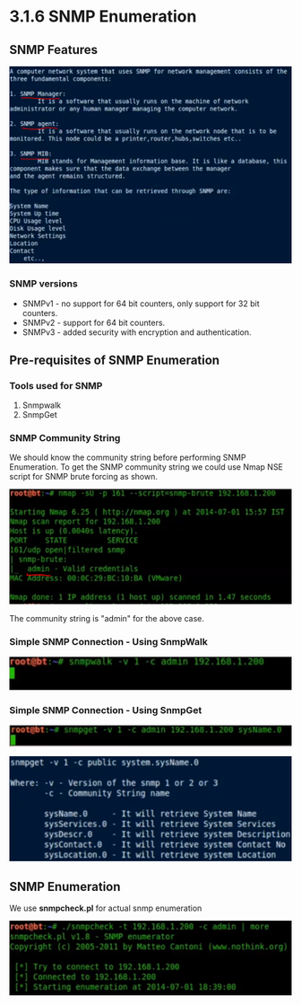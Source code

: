 # 3.1.6 SNMP Enumeration

## SNMP Features

![](../../.gitbook/assets/image-59.png)

### SNMP versions

* SNMPv1 - no support for 64 bit counters, only support for 32 bit counters.
* SNMPv2 - support for 64 bit counters.
* SNMPv3 - added security with encryption and authentication.

## Pre-requisites of SNMP Enumeration

### Tools used for SNMP

1. Snmpwalk
2. SnmpGet

### SNMP Community String

We should know the community string before performing SNMP Enumeration. To get the SNMP community string we could use Nmap NSE script for SNMP brute forcing as shown.

![](../../.gitbook/assets/image-23.png)

The community string is "admin" for the above case.

### Simple SNMP Connection - Using SnmpWalk

![](../../.gitbook/assets/image-36.png)

### Simple SNMP Connection - Using SnmpGet

![](../../.gitbook/assets/image-2.png)

![](../../.gitbook/assets/image-21.png)

## SNMP Enumeration

We use **snmpcheck.pl** for actual snmp enumeration

![](../../.gitbook/assets/image-56.png)

